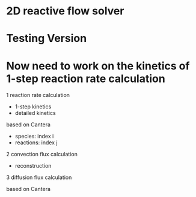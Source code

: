 # 2D reactive flow solver

# Testing Version
 
# Now need to work on the kinetics of 1-step reaction rate calculation

1 reaction rate calculation
- 1-step kinetics
- detailed kinetics 

based on Cantera
- species: index i
- reactions: index j

2 convection flux calculation

- reconstruction

3 diffusion flux calculation

based on Cantera
